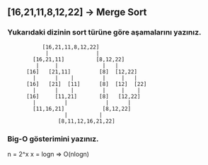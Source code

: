 ## [16,21,11,8,12,22] -> Merge Sort
### Yukarıdaki dizinin sort türüne göre aşamalarını yazınız.

               [16,21,11,8,12,22]
                |               |
            [16,21,11]          [8,12,22]
             |     |              |   |
          [16]   [21,11]         [8]  [12,22]
            |      |    |         |     |   |
          [16]   [21]  [11]      [8]  [12]  [22]
            |      |    |         |     |    |
          [16]     [11,21]       [8]   [12,22]
            |         |            |      |
            [11,16,21]            [8,12,22]
                      |          | 
                    [8,11,12,16,21,22]
                    
 ### Big-O gösterimini yazınız.

n = 2^x
x = logn => O(nlogn)

